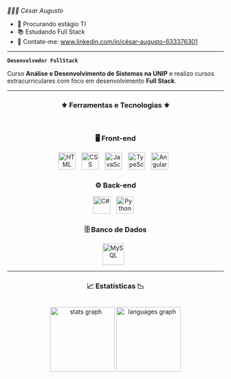 *👨🏽‍💻 César Augusto*

- 🔭 Procurando estágio TI  
- 📚 Estudando Full Stack  
- 📩 Contate-me: www.linkedin.com/in/césar-augusto-633376301



---

**`Desenvolvedor FullStack`**

Curso **Análise e Desenvolvimento de Sistemas na UNIP** e realizo cursos extracurriculares com foco em desenvolvimento **Full Stack**.

---



<div align="center">
 
### ⚜ Ferramentas e Tecnologias ⚜

<br>

### 🖥️ Front-end  

<img alt="HTML" title="HTML" width="40px" style="padding-right:10px;" src="https://cdn.jsdelivr.net/gh/devicons/devicon@latest/icons/html5/html5-original.svg" />
<img alt="CSS" title="CSS" width="40px" style="padding-right:10px;" src="https://cdn.jsdelivr.net/gh/devicons/devicon@latest/icons/css3/css3-original.svg" />
<img alt="JavaScript" title="JavaScript" width="40px" style="padding-right:10px;" src="https://cdn.jsdelivr.net/gh/devicons/devicon@latest/icons/javascript/javascript-original.svg" />
<img alt="TypeScript" title="TypeScript" width="40px" style="padding-right:10px;" src="https://cdn.jsdelivr.net/gh/devicons/devicon@latest/icons/typescript/typescript-original.svg" />



 <img alt="Angular" title="Angular" width="40px" style="padding-right:10px;" src="https://cdn.jsdelivr.net/gh/devicons/devicon@latest/icons/angular/angular-original.svg" />
          

### ⚙️ Back-end  


<img alt="C#" title="C#" width="40px" style="padding-right:10px;" src="https://cdn.jsdelivr.net/gh/devicons/devicon@latest/icons/csharp/csharp-original.svg" />
<img alt="Python" title="Python" width="40px" style="padding-right:10px;" src="https://cdn.jsdelivr.net/gh/devicons/devicon@latest/icons/python/python-original.svg" />



### 🗄️ Banco de Dados  

<img alt="MySQL" title="MySQL" width="50px" style="padding-right:10px;" src="https://cdn.jsdelivr.net/gh/devicons/devicon@latest/icons/mysql/mysql-original-wordmark.svg" />

</div>

---

<div align="center">  

### 📈 Estatísticas 📉

<br>

<div align="center">
  <img src="https://github-readme-stats.vercel.app/api?username=CesarAugustoNew&hide_title=false&hide_rank=false&show_icons=true&include_all_commits=true&count_private=true&disable_animations=false&theme=tokyonight&locale=pt-br&hide_border=false" height="150" alt="stats graph"  />
       
  <img src="https://github-readme-stats.vercel.app/api/top-langs?username=CesarAugustoNew&locale=pt-br&hide_title=false&layout=compact&card_width=320&langs_count=5&theme=tokyonight&hide_border=false" height="150" alt="languages graph"  />
</div>


</div> 


